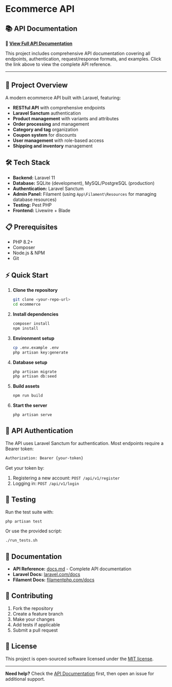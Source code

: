 # Ecommerce API

## 📚 API Documentation

**📖 [View Full API Documentation](docs.md)**

This project includes comprehensive API documentation covering all endpoints, authentication, request/response formats, and examples. Click the link above to view the complete API reference.

---

## 🚀 Project Overview

A modern ecommerce API built with Laravel, featuring:

- **RESTful API** with comprehensive endpoints
- **Laravel Sanctum** authentication
- **Product management** with variants and attributes
- **Order processing** and management
- **Category and tag** organization
- **Coupon system** for discounts
- **User management** with role-based access
- **Shipping and inventory** management

## 🛠️ Tech Stack

- **Backend:** Laravel 11
- **Database:** SQLite (development), MySQL/PostgreSQL (production)
- **Authentication:** Laravel Sanctum
- **Admin Panel:** Filament (using `App\Filament\Resources` for managing database resources)
- **Testing:** Pest PHP
- **Frontend:** Livewire + Blade

## 📋 Prerequisites

- PHP 8.2+
- Composer
- Node.js & NPM
- Git

## ⚡ Quick Start

1. **Clone the repository**
   ```bash
   git clone <your-repo-url>
   cd ecommerce
   ```

2. **Install dependencies**
   ```bash
   composer install
   npm install
   ```

3. **Environment setup**
   ```bash
   cp .env.example .env
   php artisan key:generate
   ```

4. **Database setup**
   ```bash
   php artisan migrate
   php artisan db:seed
   ```

5. **Build assets**
   ```bash
   npm run build
   ```

6. **Start the server**
   ```bash
   php artisan serve
   ```

## 🔐 API Authentication

The API uses Laravel Sanctum for authentication. Most endpoints require a Bearer token:

```bash
Authorization: Bearer {your-token}
```

Get your token by:
1. Registering a new account: `POST /api/v1/register`
2. Logging in: `POST /api/v1/login`

## 🧪 Testing

Run the test suite with:

```bash
php artisan test
```

Or use the provided script:

```bash
./run_tests.sh
```

## 📖 Documentation

- **API Reference:** [docs.md](docs.md) - Complete API documentation
- **Laravel Docs:** [laravel.com/docs](https://laravel.com/docs)
- **Filament Docs:** [filamentphp.com/docs](https://filamentphp.com/docs)

## 🤝 Contributing

1. Fork the repository
2. Create a feature branch
3. Make your changes
4. Add tests if applicable
5. Submit a pull request

## 📄 License

This project is open-sourced software licensed under the [MIT license](LICENSE).

---

**Need help?** Check the [API Documentation](docs.md) first, then open an issue for additional support.

